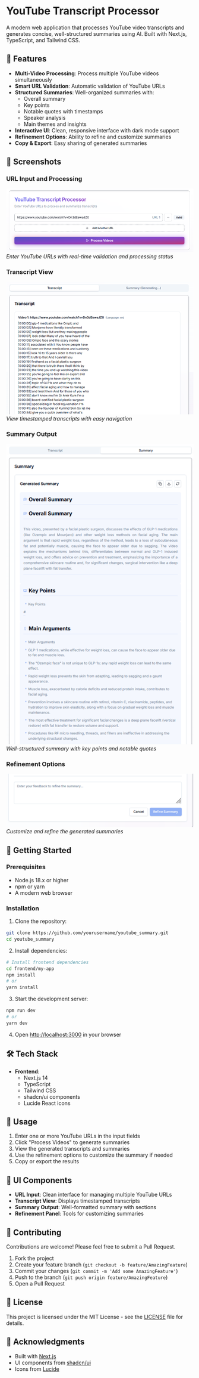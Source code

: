 # YouTube Transcript Processor

A modern web application that processes YouTube video transcripts and generates concise, well-structured summaries using AI. Built with Next.js, TypeScript, and Tailwind CSS.

## 🌟 Features

- **Multi-Video Processing**: Process multiple YouTube videos simultaneously
- **Smart URL Validation**: Automatic validation of YouTube URLs
- **Structured Summaries**: Well-organized summaries with:
  - Overall summary
  - Key points
  - Notable quotes with timestamps
  - Speaker analysis
  - Main themes and insights
- **Interactive UI**: Clean, responsive interface with dark mode support
- **Refinement Options**: Ability to refine and customize summaries
- **Copy & Export**: Easy sharing of generated summaries

## 📸 Screenshots

### URL Input and Processing
![URL Input Interface](./docs/images/url-input.png)
*Enter YouTube URLs with real-time validation and processing status*

### Transcript View
![Transcript View](./docs/images/transcript-view.png)
*View timestamped transcripts with easy navigation*

### Summary Output
![Summary Output](./docs/images/summary-output.png)
*Well-structured summary with key points and notable quotes*

### Refinement Options
![Refinement Panel](./docs/images/refinement-panel.png)
*Customize and refine the generated summaries*

## 🚀 Getting Started

### Prerequisites

- Node.js 18.x or higher
- npm or yarn
- A modern web browser

### Installation

1. Clone the repository:
```bash
git clone https://github.com/yourusername/youtube_summary.git
cd youtube_summary
```

2. Install dependencies:
```bash
# Install frontend dependencies
cd frontend/my-app
npm install
# or
yarn install
```

3. Start the development server:
```bash
npm run dev
# or
yarn dev
```

4. Open [http://localhost:3000](http://localhost:3000) in your browser

## 🛠️ Tech Stack

- **Frontend**:
  - Next.js 14
  - TypeScript
  - Tailwind CSS
  - shadcn/ui components
  - Lucide React icons

## 📖 Usage

1. Enter one or more YouTube URLs in the input fields
2. Click "Process Videos" to generate summaries
3. View the generated transcripts and summaries
4. Use the refinement options to customize the summary if needed
5. Copy or export the results

## 🎨 UI Components

- **URL Input**: Clean interface for managing multiple YouTube URLs
- **Transcript View**: Displays timestamped transcripts
- **Summary Output**: Well-formatted summary with sections
- **Refinement Panel**: Tools for customizing summaries

## 🤝 Contributing

Contributions are welcome! Please feel free to submit a Pull Request.

1. Fork the project
2. Create your feature branch (`git checkout -b feature/AmazingFeature`)
3. Commit your changes (`git commit -m 'Add some AmazingFeature'`)
4. Push to the branch (`git push origin feature/AmazingFeature`)
5. Open a Pull Request

## 📝 License

This project is licensed under the MIT License - see the [LICENSE](LICENSE) file for details.

## 🙏 Acknowledgments

- Built with [Next.js](https://nextjs.org/)
- UI components from [shadcn/ui](https://ui.shadcn.com/)
- Icons from [Lucide](https://lucide.dev/)